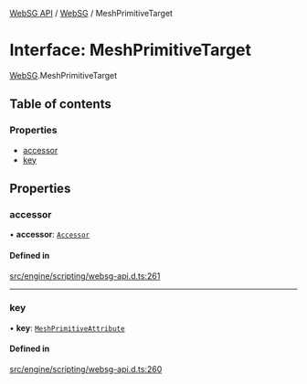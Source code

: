 [WebSG API](../README.md) / [WebSG](../modules/WebSG.md) / MeshPrimitiveTarget

# Interface: MeshPrimitiveTarget

[WebSG](../modules/WebSG.md).MeshPrimitiveTarget

## Table of contents

### Properties

- [accessor](WebSG.MeshPrimitiveTarget.md#accessor)
- [key](WebSG.MeshPrimitiveTarget.md#key)

## Properties

### accessor

• **accessor**: [`Accessor`](../classes/WebSG.Accessor.md)

#### Defined in

[src/engine/scripting/websg-api.d.ts:261](https://github.com/thirdroom/thirdroom/blob/fe402010/src/engine/scripting/websg-api.d.ts#L261)

___

### key

• **key**: [`MeshPrimitiveAttribute`](../enums/WebSG.MeshPrimitiveAttribute.md)

#### Defined in

[src/engine/scripting/websg-api.d.ts:260](https://github.com/thirdroom/thirdroom/blob/fe402010/src/engine/scripting/websg-api.d.ts#L260)
